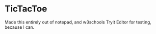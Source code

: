# TicTacToe
Made this entirely out of notepad, and w3schools Tryit Editor for testing, because I can.
